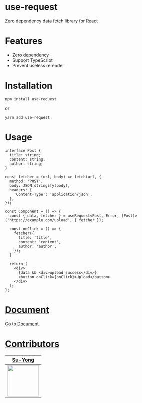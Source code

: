# use-request
Zero dependency data fetch library for React

# Features
* Zero dependency
* Support TypeScript
* Prevent useless rerender

# Installation
`npm install use-request`

or

`yarn add use-request`

# Usage
```tsx
interface Post {
  title: string;
  content: string;
  author: string;
}

const fetcher = (url, body) => fetch(url, {
  method: 'POST',
  body: JSON.stringify(body),
  headers: {
    'Content-Type': 'application/json',
  },
});

const Component = () => {
  const { data, fetcher } = useRequest<Post, Error, [Post]>('https://example.com/upload', { fetcher });

  const onClick = () => {
    fetcher({
      title: 'title',
      content: 'content',
      author: 'author',
    });
  }

  return (
    <div>
      {data && <div>upload success</div>}
      <button onClick={onClick}>Upload</button>
    </div>
  );
};
```

# [Document](docs/index.md)
Go to [Document](docs/index.md)

# [Contributors](https://github.com/Su-Yong/use-request/contributors)
|[Su-Yong](https://github.com/Su-Yong)|
|---|
|<img width="100px" height="100px" src="https://github.com/Su-Yong.png"/>|
